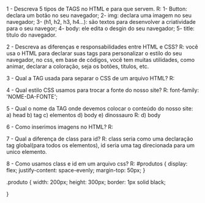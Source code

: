 1 - Descreva 5 tipos de TAGS no HTML e para que servem.
    R:  1- Button: declara um botão no seu navegador;
        2- img: declara uma imagem no seu navegador;
        3- (h1, h2, h3, h4...): são textos para desenvolver a criatividade para o seu navegor;
        4- body: ele edita o desgin do seu navegador;
        5- title: titulo do navegador.

2 - Descreva as diferenças e responsabilidades entre HTML
e CSS?
    R:  você usa o HTML para declarar suas tags para personalizar o estilo do seu navegador, no css, em base de códigos, você tem muitas utilidades, como animar, declarar a coloração, seja os botões, titulos, etc.

3 - Qual a TAG usada para separar o CSS de um arquivo
HTML?
    R: <link rel="stylesheet" href="../css/...">

4 - Qual estilo CSS usamos para trocar a fonte do nosso
site?
    R: font-family: 'NOME-DA-FONTE';

5 - Qual o nome da TAG onde devemos colocar o conteúdo
do nosso site:
a) head
b) tag
c) elementos
d) body
e) dinossauro
    R: d) body

6 - Como inserimos imagens no HTML?
    R: <img src="../img/link-arquivo.da.imagem" alt="">

7 - Qual a diferença de class para id?
    R: class seria como uma declaração tag global(para todos os elementos), id seria uma tag direcionada para um unico elemento. 

8 - Como usamos class e id em um arquivo css?
    R: #produtos {
    display: flex;
    justify-content: space-evenly;
    margin-top: 50px;
}

.produto {
    width: 200px;
    height: 300px;
    border: 1px solid black;
    
}